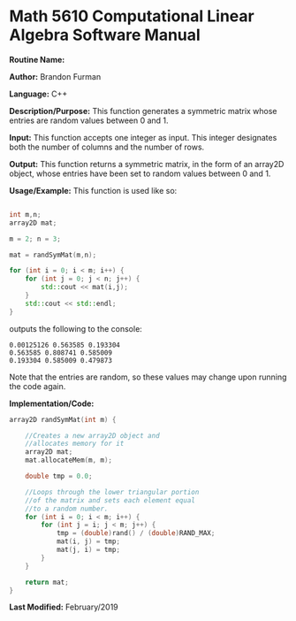 # Math 5610 Computational Linear Algebra Software Manual

**Routine Name:**

**Author:** Brandon Furman

**Language:** C++

**Description/Purpose:** This function generates a symmetric matrix whose entries are random values between 0 and 1.

**Input:** This function accepts one integer as input. This integer designates both the number of columns and the number of rows.

**Output:** This function returns a symmetric matrix, in the form of an array2D object, whose entries have been set to random values between 0 and 1.

**Usage/Example:** This function is used like so:

```cpp

int m,n;
array2D mat;

m = 2; n = 3;

mat = randSymMat(m,n);

for (int i = 0; i < m; i++) {
	for (int j = 0; j < n; j++) {
		std::cout << mat(i,j);
	}
	std::cout << std::endl;
}
```
outputs the following to the console:
```
0.00125126 0.563585 0.193304
0.563585 0.808741 0.585009
0.193304 0.585009 0.479873
```
Note that the entries are random, so these values may change upon running the code again.

**Implementation/Code:** 

```cpp
array2D randSymMat(int m) {

	//Creates a new array2D object and
	//allocates memory for it
	array2D mat;
	mat.allocateMem(m, m);

	double tmp = 0.0;

	//Loops through the lower triangular portion
	//of the matrix and sets each element equal
	//to a random number.
	for (int i = 0; i < m; i++) {
		for (int j = i; j < m; j++) {
			tmp = (double)rand() / (double)RAND_MAX;
			mat(i, j) = tmp;
			mat(j, i) = tmp;
		}
	}

	return mat;
}
```

**Last Modified:** February/2019